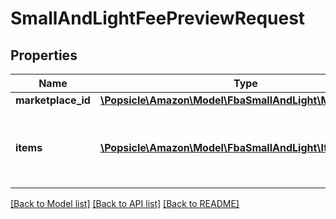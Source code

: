 # SmallAndLightFeePreviewRequest

## Properties
Name | Type | Description | Notes
------------ | ------------- | ------------- | -------------
**marketplace_id** | [**\Popsicle\Amazon\Model\FbaSmallAndLight\MarketplaceId**](MarketplaceId.md) |  | 
**items** | [**\Popsicle\Amazon\Model\FbaSmallAndLight\Item[]**](Item.md) | A list of items for which to retrieve fee estimates (limit: 25). | 

[[Back to Model list]](../../README.md#documentation-for-models) [[Back to API list]](../../README.md#documentation-for-api-endpoints) [[Back to README]](../../README.md)

